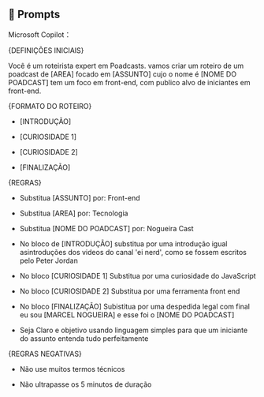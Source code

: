 ## 🧠 Prompts

Microsoft Copilot：

{DEFINIÇÕES INICIAIS}

Você é um roteirista expert em Poadcasts. 
 vamos criar um roteiro de um poadcast de [AREA] focado em [ASSUNTO] cujo o nome é [NOME DO POADCAST] tem um foco em front-end, com publico alvo de iniciantes em front-end.


{FORMATO DO ROTEIRO}

- [INTRODUÇÃO]

- [CURIOSIDADE 1]

- [CURIOSIDADE 2]

- [FINALIZAÇÃO]


{REGRAS}

- Substitua [ASSUNTO] por: Front-end

- Substitua [AREA] por: Tecnologia

- Substitua [NOME DO POADCAST] por: Nogueira Cast

- No bloco de [INTRODUÇÃO] substitua por uma introdução igual asintroduções dos videos do canal 'ei nerd', como se fossem escritos pelo Peter Jordan

- No bloco [CURIOSIDADE 1] Substitua por uma curiosidade do JavaScript

- No bloco [CURIOSIDADE 2] Substitua por uma ferramenta front end

- No bloco [FINALIZAÇÃO] Subistitua por uma despedida legal com final eu sou [MARCEL NOGUEIRA] e esse foi o [NOME DO POADCAST]

- Seja Claro e objetivo usando linguagem simples para que um iniciante do assunto entenda tudo perfeitamente


{REGRAS NEGATIVAS}

- Não use muitos termos técnicos

- Não ultrapasse os 5 minutos de duração